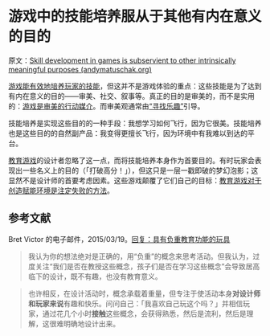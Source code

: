 # 游戏中的技能培养服从于其他有内在意义的目的

原文：[Skill development in games is subservient to other intrinsically meaningful purposes (andymatuschak.org)](https://notes.andymatuschak.org/zeb2g4GbLPhXGKZavqQ7v7iuqe5B8jGhnFKw)

[游戏能有效地培养玩家的技能](https://notes.andymatuschak.org/z2J6v5xtfJaeW5KFF6fNwkHxLWQonxuUA5ndg)，但这并不是游戏体验的重点：这些技能是为了达到有内在意义的目的——审美、社交、叙事等。真正的目的是审美的，而不是实用的：[游戏是审美的行动媒介](https://notes.andymatuschak.org/z5LACRpfDs6pfGiJV5RjixDj6cMsPQoQrSj3s)。而审美观通常由[“寻找乐趣”](https://notes.andymatuschak.org/z2BH7jhTMRmmjM5UHyVUShW4ZtTSzxaV7oubs)引导。

技能培养是实现这些目的的一种手段：我想学习如何飞行，因为它很美。技能培养也是这些目的的自然副产品：我变得更擅长飞行，因为环境中有我难以到达的平台。

[教育游戏](https://notes.andymatuschak.org/z5YBATDEy9pSqzTgNhH6MhGqgkG8mAF7QTLK5)的设计者忽略了这一点，而将技能培养本身作为首要目的。有时玩家会表现出一些名义上的目的（「打破高分！」），但这只是一层一戳即破的梦幻泡影；这显然不是设计师的首要考虑因素。这些游戏颠覆了它们自己的目标：[教育游戏对于创造赋能环境是注定失败的方法](https://notes.andymatuschak.org/z7wPt3dxX5hp6LK3PLUBTJXxk7kAhMuh8UDck)。

## 参考文献

Bret Victor 的电子邮件，2015/03/19。[回复：具有负重教育功能的玩具](javascript:void(0))

>我认为你的想法绝对是正确的，用“负重”的概念来思考活动。但我认为，过度关注“我们是否在教授这些概念，孩子们是否在学习这些概念”会导致居高临下的设计，既不有趣，也没有教育意义。

>

> 也许相反，在设计活动时，概念承载着重量，但专注于使活动本身**对设计师和玩家来说**有趣和快乐。问问自己：「我喜欢自己玩这个吗？」并相信玩家，通过花几个小时**接触**这些概念，会获得熟悉，然后是流利，然后是理解，这很难明确地设计出来。